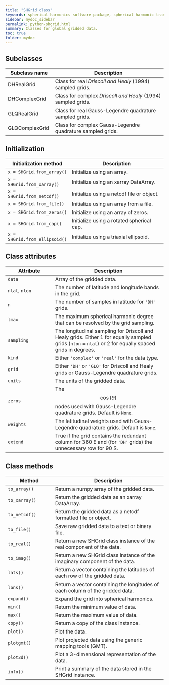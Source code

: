 ```yaml
---
title: "SHGrid class"
keywords: spherical harmonics software package, spherical harmonic transform, legendre functions, multitaper spectral analysis, fortran, Python, gravity, magnetic field
sidebar: mydoc_sidebar
permalink: python-shgrid.html
summary: Classes for global gridded data.
toc: true
folder: mydoc
---
```


<style>
table:nth-of-type(n) {
    display:table;
    width:100%;
}
table:nth-of-type(n) th:nth-of-type(2) {
    width:70%;
}
</style>

## Subclasses

| Subclass name | Description |
| ------------- | ----------- |
| DHRealGrid | Class for real *Driscoll and Healy* (1994) sampled grids.|
| DHComplexGrid | Class for complex *Driscoll and Healy* (1994) sampled grids. |
| GLQRealGrid | Class for real Gauss-Legendre quadrature sampled grids.| 
| GLQComplexGrid | Class for complex Gauss-Legendre quadrature sampled grids.|

## Initialization

| Initialization method | Description |
| --------------------- | ----------- |
| `x = SHGrid.from_array()` | Initialize using an array. |
| `x = SHGrid.from_xarray()` | Initialize using an xarray DataArray. |
| `x = SHGrid.from_netcdf()` | Initialize using a netcdf file or object. |
| `x = SHGrid.from_file()` | Initialize using an array from a file. |
| `x = SHGrid.from_zeros()` | Initialize using an array of zeros. |
| `x = SHGrid.from_cap()` | Initialize using a rotated spherical cap. |
| `x = SHGrid.from_ellipsoid()` | Initialize using a triaxial ellipsoid. |


## Class attributes

| Attribute | Description |
| --------- | ----------- |
| `data` | Array of the gridded data. |
| `nlat`, `nlon` | The number of latitude and longitude bands in the grid. |
| `n` | The number of samples in latitude for `'DH'` grids. |
| `lmax` | The maximum spherical harmonic degree that can be resolved by the grid sampling. |
| `sampling` | The longitudinal sampling for Driscoll and Healy grids. Either 1 for equally sampled grids (`nlon` = `nlat`) or 2 for equally spaced grids in degrees. |
| `kind` | Either `'complex'` or `'real'` for the data type. |
| `grid` | Either `'DH'` or `'GLQ'` for Driscoll and Healy grids or Gauss-Legendre quadrature grids. |
| `units` | The units of the gridded data. |
| `zeros` | The $$\cos(\theta)$$ nodes used with Gauss-Legendre quadrature grids. Default is `None`. |
| `weights` | The latitudinal weights used with Gauss-Legendre quadrature grids. Default is `None`. |
| `extend` | True if the grid contains the redundant column for 360 E and (for `'DH'` grids) the unnecessary row for 90 S. |

## Class methods

| Method | Description |
| ------ | ----------- |
| `to_array()` | Return a numpy array of the gridded data. |
| `to_xarray()` | Return the gridded data as an xarray DataArray. |
| `to_netcdf()` | Return the gridded data as a netcdf formatted file or object. |
| `to_file()` | Save raw gridded data to a text or binary file. |
| `to_real()` | Return a new SHGrid class instance of the real component of the data. |
| `to_imag()` | Return a new SHGrid class instance of the imaginary component of the data. |
| `lats()` | Return a vector containing the latitudes of each row of the gridded data. |
| `lons()` | Return a vector containing the longitudes of each column of the gridded data. |
| `expand()` | Expand the grid into spherical harmonics. |
| `min()` | Return the minimum value of data. |
| `max()` | Return the maximum value of data. |
| `copy()` | Return a copy of the class instance. |
| `plot()` | Plot the data. |
| `plotgmt()` | Plot projected data using the generic mapping tools (GMT). |
| `plot3d()` | Plot a 3-dimensional representation of the data. |
| `info()` | Print a summary of the data stored in the SHGrid instance. |
